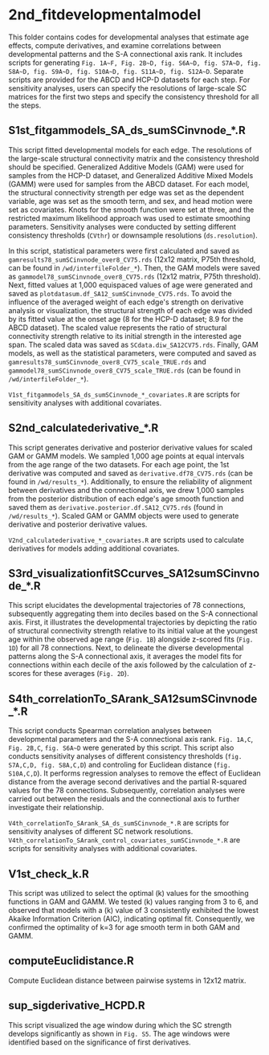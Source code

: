 # 2nd_fitdevelopmentalmodel
This folder contains codes for developmental analyses that estimate age effects, compute derivatives, and examine correlations between developmental patterns and the S-A connectional axis rank. It includes scripts for generating `Fig. 1A~F, Fig. 2B~D, fig. S6A~D, fig. S7A~D, fig. S8A~D, fig. S9A~D, fig. S10A~D, fig. S11A~D, fig. S12A~D`. Separate scripts are provided for the ABCD and HCP-D datasets for each step. For sensitivity analyses, users can specify the resolutions of large-scale SC matrices for the first two steps and specify the consistency threshold for all the steps.

## S1st_fitgammodels_SA_ds_sumSCinvnode_*.R
This script fitted developmental models for each edge. The resolutions of the large-scale structural connectivity matrix and the consistency threshold should be specified. Generalized Additive Models (GAM) were used for samples from the HCP-D dataset, and Generalized Additive Mixed Models (GAMM) were used for samples from the ABCD dataset. For each model, the structural connectivity strength per edge was set as the dependent variable, age was set as the smooth term, and sex, and head motion were set as covariates. Knots for the smooth function were set at three, and the restricted maximum likelihood approach was used to estimate smoothing parameters. Sensitivity analyses were conducted by setting different consistency thresholds (`CVthr`) or downsample resolutions (`ds.resolution`).

In this script, statistical parameters were first calculated and saved as `gamresults78_sumSCinvnode_over8_CV75.rds` (12x12 matrix, P75th threshold, can be found in `/wd/interfileFolder_*`). Then, the GAM models were saved as `gammodel78_sumSCinvnode_over8_CV75.rds` (12x12 matrix, P75th threshold). Next, fitted values at 1,000 equispaced values of age were generated and saved as `plotdatasum.df_SA12_sumSCinvnode_CV75.rds`. To avoid the influence of the averaged weight of each edge's strength on derivative analysis or visualization, the structural strength of each edge was divided by its fitted value at the onset age (8 for the HCP-D dataset; 8.9 for the ABCD dataset). The scaled value represents the ratio of structural connectivity strength relative to its initial strength in the interested age span. The scaled data was saved as `SCdata.diw_SA12CV75.rds`. Finally, GAM models, as well as the statistical parameters, were computed and saved as `gamresults78_sumSCinvnode_over8_CV75_scale_TRUE.rds` and `gammodel78_sumSCinvnode_over8_CV75_scale_TRUE.rds` (can be found in `/wd/interfileFolder_*`).

`V1st_fitgammodels_SA_ds_sumSCinvnode_*_covariates.R` are scripts for sensitivity analyses with additional covariates.

## S2nd_calculatederivative_*.R
This script generates derivative and posterior derivative values for scaled GAM or GAMM models. We sampled 1,000 age points at equal intervals from the age range of the two datasets. For each age point, the 1st derivative was computed and saved as `derivative.df78_CV75.rds` (can be found in `/wd/results_*`). Additionally, to ensure the reliability of alignment between derivatives and the connectional axis, we drew 1,000 samples from the posterior distribution of each edge's age smooth function and saved them as `derivative.posterior.df.SA12_CV75.rds` (found in `/wd/results_*`). Scaled GAM or GAMM objects were used to generate derivative and posterior derivative values.

`V2nd_calculatederivative_*_covariates.R` are scripts used to calculate derivatives for models adding additional covariates.

## S3rd_visualizationfitSCcurves_SA12sumSCinvnode_*.R
This script elucidates the developmental trajectories of 78 connections, subsequently aggregating them into deciles based on the S-A connectional axis. First, it illustrates the developmental trajectories by depicting the ratio of structural connectivity strength relative to its initial value at the youngest age within the observed age range (`Fig. 1B`) alongside z-scored fits (`Fig. 1D`) for all 78 connections. Next, to delineate the diverse developmental patterns along the S-A connectional axis, it averages the model fits for connections within each decile of the axis followed by the calculation of z-scores for these averages (`Fig. 2D`).

## S4th_correlationTo_SArank_SA12sumSCinvnode_*.R
This script conducts Spearman correlation analyses between developmental parameters and the S-A connectional axis rank. `Fig. 1A,C`, `Fig. 2B,C`, `fig. S6A~D` were generated by this script. This script also conducts sensitivity analyses of different consistency thresholds (`fig. S7A,C,D, fig. S8A,C,D`) and controling for Euclidean distance (`fig. S10A,C,D`).  It performs regression analyses to remove the effect of Euclidean distance from the average second derivatives and the partial R-squared values for the 78 connections. Subsequently, correlation analyses were carried out between the residuals and the connectional axis to further investigate their relationship.

`V4th_correlationTo_SArank_SA_ds_sumSCinvnode_*.R` are scripts for sensitivity analyses of different SC network resolutions.
`V4th_correlationTo_SArank_control_covariates_sumSCinvnode_*.R` are scripts for sensitivity analyses with additional covariates.

## V1st_check_k.R
This script was utilized to select the optimal (k) values for the smoothing functions in GAM and GAMM. We tested (k) values ranging from 3 to 6, and observed that models with a (k) value of 3 consistently exhibited the lowest Akaike Information Criterion (AIC), indicating optimal fit. Consequently, we confirmed the optimality of k=3 for age smooth term in both GAM and GAMM.

## computeEuclidistance.R
Compute Euclidean distance between pairwise systems in 12x12 matrix.

## sup_sigderivative_HCPD.R
This script visualized the age window during which the SC strength develops significantly as shown in `Fig. S5`. The age windows were identified based on the significance of first derivatives.


